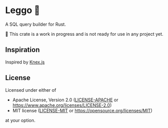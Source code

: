 # Leggo 🧇

A SQL query builder for Rust.

🚧 This crate is a work in progress and is not ready for use in any project yet.

## Inspiration

Inspired by [Knex.js](https://knexjs.org/)

## License

Licensed under either of

- Apache License, Version 2.0 ([LICENSE-APACHE](LICENSE-APACHE) or https://www.apache.org/licenses/LICENSE-2.0)
- MIT license ([LICENSE-MIT](LICENSE-MIT) or https://opensource.org/licenses/MIT)

at your option.
